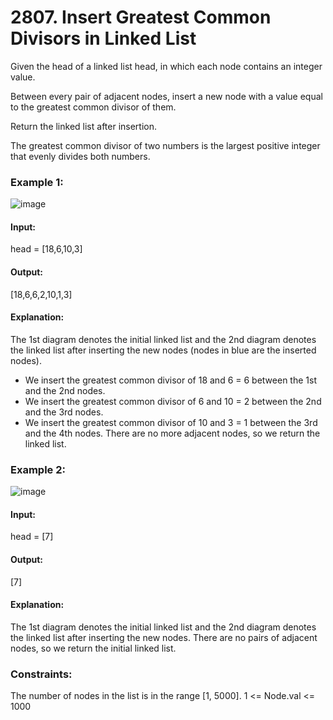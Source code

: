 # 2807. Insert Greatest Common Divisors in Linked List
Given the head of a linked list head, in which each node contains an integer value.

Between every pair of adjacent nodes, insert a new node with a value equal to the greatest common divisor of them.

Return the linked list after insertion.

The greatest common divisor of two numbers is the largest positive integer that evenly divides both numbers.

### Example 1:
![image](https://github.com/user-attachments/assets/f65d3e78-72c6-46eb-a7a3-4d2060cb87cb)
#### Input: 
head = [18,6,10,3]
#### Output:
[18,6,6,2,10,1,3]
#### Explanation:
The 1st diagram denotes the initial linked list and the 2nd diagram denotes the linked list after inserting the new nodes (nodes in blue are the inserted nodes).
- We insert the greatest common divisor of 18 and 6 = 6 between the 1st and the 2nd nodes.
- We insert the greatest common divisor of 6 and 10 = 2 between the 2nd and the 3rd nodes.
- We insert the greatest common divisor of 10 and 3 = 1 between the 3rd and the 4th nodes.
There are no more adjacent nodes, so we return the linked list.

### Example 2:
![image](https://github.com/user-attachments/assets/09e6afc4-85de-4579-adca-74fdb8cd863b)
#### Input: 
head = [7]
#### Output:
[7]
#### Explanation: 
The 1st diagram denotes the initial linked list and the 2nd diagram denotes the linked list after inserting the new nodes.
There are no pairs of adjacent nodes, so we return the initial linked list.
 
### Constraints:
The number of nodes in the list is in the range [1, 5000].
1 <= Node.val <= 1000


